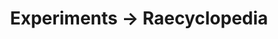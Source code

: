 ---
tags: raecyclopedia
layout: raecyclopedia.njk
title: Experiments → Raecyclopedia
pagename: Cooking
entries:
  - date: 2021-01-07
    question: What ingredients are found in dried ghormeh sabzi herb mix?
    answer: Parsley, leek, and fenugreek are the key components of a dried ghormeh sabzi herb blend, with cilantro and/or spinach as less common additions.
    sources:
      - https://www.etsy.com/listing/849110813/sabzi-herb-mix-2-oz
      - https://www.amazon.com/gp/product/B014TSBCIC/
      - https://www.amazon.com/Eastern-Foods-Ghormeh-Sabzi-Ingredients/dp/B0887XPZ1T
      - https://www.196flavors.com/iran-ghormeh-sabzi/
    tag: cooking
  - date: 01-12-2021
    question: What is ritual bread?
    answer: It is a kind of ornately-decorated bread made for festivals or religious occasions in Eastern Europe.
    tag: cooking
    sources:
      - https://en.m.wikipedia.org/wiki/Kalach_(food)
      - https://www.thewitchery.ca/product/ritual-breads/
      - http://www.omda.bg/public/engl/ethnography/ritual_bread.htm
  - date: 01-12-2021
    question: What is the name of the order of monks who make Chartreuse liqueur?
    answer: The Carthusians.
    tag: cooking
    sources:
      - http://www.chartreux.org/
  - date: 2021-01-13
    question: Does an amaretto sour traditionally contain bourbon?
    answer: No, though it appears in some recipes to cut the sweetness of the cocktail.
    tag: cooking
    sources:
      - https://jeffreymorgenthaler.com/i-make-the-best-amaretto-sour-in-the-world/
      - https://en.m.wikipedia.org/wiki/Sour_(cocktail)
      - https://www.esquire.com/food-drink/drinks/a27418184/amaretto-sour-cocktail-drink-recipe/
  - date: 2021-01-20
    question: What is the difference between seltzer and club soda?
    answer: Club soda has added minerals, giving it a saltier taste than seltzer, which is just carbonated water.
    sources:
      - https://www.eater.com/2019/9/13/20863800/whats-the-difference-seltzer-club-soda-sparkling-mineral-water#:~:text=Club%20soda%20is%20also%20carbonated%20with%20carbon%20dioxide,,it%20a%20favorite%20of%20bartenders%20for%20mixed%20drinks.
  - date: 2021-01-20
    question: What is dried sumac used for?
    answer: Sumac powder has a citrusy taste and can be used in marinades and desserts to impart a tart flavor. It is primarily used in Mediterranean cuisine and is a key component of za'atar. 
    sources:
      - https://www.healthline.com/nutrition/sumac-benefits-uses-and-forms
      - https://www.thespruceeats.com/try-sumac-spice-1763131
  - date: 2021-01-28
    question: How long does red wine last after being opened?
    answer: If refrigerated, 2 to 5 days.
    sources:
      - https://www.bonappetit.com/story/how-long-does-wine-last-after-opened

---